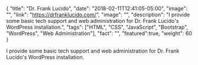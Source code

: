 {
  "title": "Dr. Frank Lucido",
  "date": "2018-02-11T12:41:05-05:00",
  "image": "",
  "link": "https://drfranklucido.com/",
  "image": "",
  "description": "I provide some basic tech support and web administration for Dr. Frank Lucido's WordPress installation.",
  "tags": ["HTML", "CSS", "JavaScript", "Bootstrap", "WordPress", "Web Administration"],
  "fact": "",
  "featured":true,
  "weight": 60
}

I provide some basic tech support and web administration for Dr. Frank Lucido's WordPress installation.
